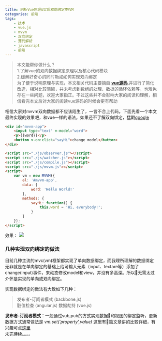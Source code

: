 ```yaml
---
title: 剖析Vue原理&实现双向绑定MVVM
categories: 前端
tags: 
    - 技术
    - vue.js
    - mvvm
    - 双向绑定
    - 源码解析
    - javascript
    - 前端
---
```

> 本文能帮你做什么？  
> 1.了解vue的双向数据绑定原理以及核心代码模块  
> 2.缓解好奇心的同时勒戒如何实现双向绑定  
> 为了便于说明原理与实现，本文相关代码主要摘自 **[vue源码](https://github.com/vuejs/vue)**,并进行了简化改造，相对比较简陋，并未考虑到数组的处理、数据的循环依赖等，也难免存在一些问题，欢迎大家指正。不过这些并不会影响大家的阅读和理解，相信看完本文后对大家的阅读vue源码的时候会更有帮助 

相信大家对mvvm双向数据都不应该陌生了，一言不合上代码，下面先看一个本文最终实现的效果吧，和vue一样的语法，如果还不了解双向绑定，猛戳[google](https://www.google.com.hk/search?q=%E5%8F%8C%E5%90%91%E7%BB%91%E5%AE%9A)
```html
<div id="mvvm-app">
    <input type="text" v-model="word">
    <p>{{word}}</p>
    <button v-on:click="sayHi">change model</button>
</div>

<script src="./js/observer.js"></script>
<script src="./js/watcher.js"></script>
<script src="./js/compile.js"></script>
<script src="./js/mvvm.js"></script>
<script>
    var vm = new MVVM({
        el: '#mvvm-app',
        data: {
            word: 'Hello World!'
        },
        methods: {
            sayHi: function() {
                this.word = 'Hi, everybody!';
            }
        }
    });
</script>
```

效果：
![](/images/mvvmshow.gif)
### 几种实现双向绑定的做法   
目前几种主流的mvc(vm)框架都实现了单向数据绑定，而我理所理解的数据绑定无非就是在单向绑定的基础上给可输入元素（input、textare等）添加了change(input)事件，来动态修改model和view，并没有多高深。所以无需太过介怀是实现的单向或双向绑定。   
   
实现数据绑定的做法有大致如下几种：
> 发布者-订阅者模式 (backbone.js)   
> 脏值检查 (angular.js)
> 数据劫持 (vue.js)

**发布者-订阅者模式**：一般通过sub,pub的方式实现数据和视图的绑定监听，更新数据方式通常做法是 *vm.set('property',value)* 这里有篇文章讲的比较详细，有兴趣可点[这里](http://www.html-js.com/article/Study-of-twoway-data-binding-JavaScript-talk-about-JavaScript-every-day)   
未完待续。。。。